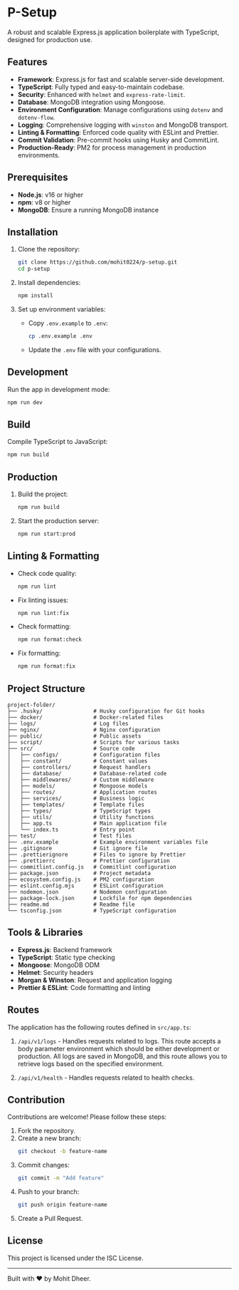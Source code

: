 # P-Setup

A robust and scalable Express.js application boilerplate with TypeScript, designed for production use.

## Features

- **Framework**: Express.js for fast and scalable server-side development.
- **TypeScript**: Fully typed and easy-to-maintain codebase.
- **Security**: Enhanced with `helmet` and `express-rate-limit`.
- **Database**: MongoDB integration using Mongoose.
- **Environment Configuration**: Manage configurations using `dotenv` and `dotenv-flow`.
- **Logging**: Comprehensive logging with `winston` and MongoDB transport.
- **Linting & Formatting**: Enforced code quality with ESLint and Prettier.
- **Commit Validation**: Pre-commit hooks using Husky and CommitLint.
- **Production-Ready**: PM2 for process management in production environments.

## Prerequisites

- **Node.js**: v16 or higher
- **npm**: v8 or higher
- **MongoDB**: Ensure a running MongoDB instance

## Installation

1. Clone the repository:
   ```bash
   git clone https://github.com/mohit0224/p-setup.git
   cd p-setup
   ```

2. Install dependencies:
   ```bash
   npm install
   ```

3. Set up environment variables:
   - Copy `.env.example` to `.env`:
     ```bash
     cp .env.example .env
     ```
   - Update the `.env` file with your configurations.

## Development

Run the app in development mode:
```bash
npm run dev
```

## Build

Compile TypeScript to JavaScript:
```bash
npm run build
```

## Production

1. Build the project:
   ```bash
   npm run build
   ```

2. Start the production server:
   ```bash
   npm run start:prod
   ```

## Linting & Formatting

- Check code quality:
  ```bash
  npm run lint
  ```
- Fix linting issues:
  ```bash
  npm run lint:fix
  ```
- Check formatting:
  ```bash
  npm run format:check
  ```
- Fix formatting:
  ```bash
  npm run format:fix
  ```

## Project Structure

```
project-folder/
├── .husky/                # Husky configuration for Git hooks
├── docker/                # Docker-related files
├── logs/                  # Log files
├── nginx/                 # Nginx configuration
├── public/                # Public assets
├── script/                # Scripts for various tasks
├── src/                   # Source code
│   ├── configs/           # Configuration files
│   ├── constant/          # Constant values
│   ├── controllers/       # Request handlers
│   ├── database/          # Database-related code
│   ├── middlewares/       # Custom middleware
│   ├── models/            # Mongoose models
│   ├── routes/            # Application routes
│   ├── services/          # Business logic
│   ├── templates/         # Template files
│   ├── types/             # TypeScript types
│   ├── utils/             # Utility functions
│   ├── app.ts             # Main application file
│   └── index.ts           # Entry point
├── test/                  # Test files
├── .env.example           # Example environment variables file
├── .gitignore             # Git ignore file
├── .prettierignore        # Files to ignore by Prettier
├── .prettierrc            # Prettier configuration
├── commitlint.config.js   # Commitlint configuration
├── package.json           # Project metadata
├── ecosystem.config.js    # PM2 configuration
├── eslint.config.mjs      # ESLint configuration
├── nodemon.json           # Nodemon configuration
├── package-lock.json      # Lockfile for npm dependencies
├── readme.md              # Readme file
└── tsconfig.json          # TypeScript configuration
```

## Tools & Libraries

- **Express.js**: Backend framework
- **TypeScript**: Static type checking
- **Mongoose**: MongoDB ODM
- **Helmet**: Security headers
- **Morgan & Winston**: Request and application logging
- **Prettier & ESLint**: Code formatting and linting

## Routes

The application has the following routes defined in `src/app.ts`:

1. `/api/v1/logs` - Handles requests related to logs. This route accepts a body parameter environment which should be either development or production. All logs are saved in MongoDB, and this route allows you to retrieve logs based on the specified environment.

2. `/api/v1/health` - Handles requests related to health checks.


## Contribution

Contributions are welcome! Please follow these steps:

1. Fork the repository.
2. Create a new branch:
   ```bash
   git checkout -b feature-name
   ```
3. Commit changes:
   ```bash
   git commit -m "Add feature"
   ```
4. Push to your branch:
   ```bash
   git push origin feature-name
   ```
5. Create a Pull Request.

## License

This project is licensed under the ISC License.

---

Built with ❤️ by Mohit Dheer.

